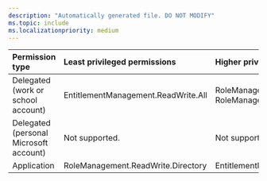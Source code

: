 ```yaml
---
description: "Automatically generated file. DO NOT MODIFY"
ms.topic: include
ms.localizationpriority: medium
---
```


|Permission type|Least privileged permissions|Higher privileged permissions|
|:---|:---|:---|
|Delegated (work or school account)|EntitlementManagement.ReadWrite.All|RoleManagement.ReadWrite.Directory, RoleManagement.ReadWrite.Exchange|
|Delegated (personal Microsoft account)|Not supported.|Not supported.|
|Application|RoleManagement.ReadWrite.Directory|EntitlementManagement.ReadWrite.All|

